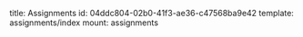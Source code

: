 title: Assignments
id: 04ddc804-02b0-41f3-ae36-c47568ba9e42
template: assignments/index
mount: assignments